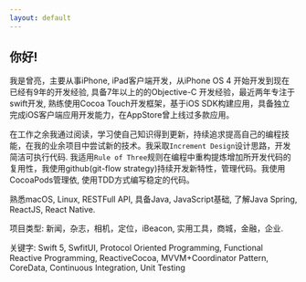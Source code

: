 ```yaml
---
layout: default
---
```


## 你好!

我是曾亮，主要从事iPhone, iPad客户端开发，从iPhone OS 4 开始开发到现在已经有9年的开发经验, 具备7年以上的的Objective-C 开发经验，最近两年专注于swift开发, 熟练使用Cocoa Touch开发框架，基于iOS SDK构建应用，具备独立完成iOS客户端应用开发能力，在AppStore曾上线过多款应用。

在工作之余我通过阅读，学习使自己知识得到更新，持续追求提高自己的编程技能，在我的业余项目中尝试新的技术。我采取`Increment Design`设计思路，开发简洁可执行代码. 我适用`Rule of Three`规则在编程中重构提炼增加所开发代码的复用性，我使用github(git-flow strategy)持续开发新特性，管理代码。我使用CocoaPods管理依, 使用TDD方式编写稳定的代码。

熟悉macOS, Linux, RESTFull API, 具备Java, JavaScript基础, 了解Java Spring, ReactJS, React Native.

项目类型: 新闻，杂志，相机，定位，iBeacon, 实用工具，商城，金融，企业.

关键字: Swift 5, SwfitUI, Protocol Oriented Programming, Functional Reactive
Programming, ReactiveCocoa, MVVM+Coordinator Pattern, CoreData,
Continuous Integration, Unit Testing
